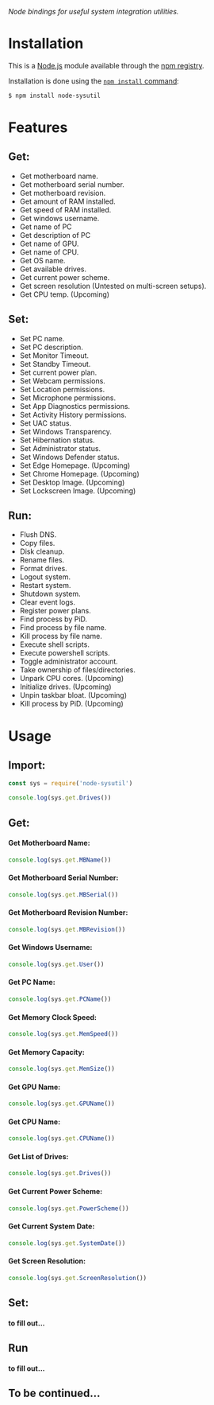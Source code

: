*Node bindings for useful system integration utilities.*

# Installation

This is a [Node.js](https://nodejs.org/en/) module available through the
[npm registry](https://www.npmjs.com/).

Installation is done using the
[`npm install` command](https://docs.npmjs.com/getting-started/installing-npm-packages-locally):

```bash
$ npm install node-sysutil
```

# Features
## Get:
* Get motherboard name.
* Get motherboard serial number.
* Get motherboard revision.
* Get amount of RAM installed.
* Get speed of RAM installed.
* Get windows username.
* Get name of PC
* Get description of PC
* Get name of GPU.
* Get name of CPU.
* Get OS name.
* Get available drives.
* Get current power scheme.
* Get screen resolution (Untested on multi-screen setups).
* Get CPU temp. (Upcoming)

## Set: 
* Set PC name.
* Set PC description.
* Set Monitor Timeout.
* Set Standby Timeout.
* Set current power plan.
* Set Webcam permissions.
* Set Location permissions.
* Set Microphone permissions.
* Set App Diagnostics permissions.
* Set Activity History permissions.
* Set UAC status.
* Set Windows Transparency.
* Set Hibernation status.
* Set Administrator status.
* Set Windows Defender status.
* Set Edge Homepage. (Upcoming)
* Set Chrome Homepage. (Upcoming)
* Set Desktop Image. (Upcoming)
* Set Lockscreen Image. (Upcoming)

## Run:
* Flush DNS.
* Copy files.
* Disk cleanup.
* Rename files.
* Format drives.
* Logout system.
* Restart system.
* Shutdown system.
* Clear event logs.
* Register power plans.
* Find process by PiD.
* Find process by file name.
* Kill process by file name.
* Execute shell scripts.
* Execute powershell scripts.
* Toggle administrator account.
* Take ownership of files/directories.
* Unpark CPU cores. (Upcoming)
* Initialize drives. (Upcoming)
* Unpin taskbar bloat. (Upcoming)
* Kill process by PiD. (Upcoming)

# Usage


## Import: 
```js
const sys = require('node-sysutil')

console.log(sys.get.Drives())
```

## Get:

#### Get Motherboard Name:

```js
console.log(sys.get.MBName())
```

#### Get Motherboard Serial Number:

```js
console.log(sys.get.MBSerial())
```

#### Get Motherboard Revision Number:

```js
console.log(sys.get.MBRevision())
```

#### Get Windows Username:

```js
console.log(sys.get.User())
```

#### Get PC Name:

```js
console.log(sys.get.PCName())
```

#### Get Memory Clock Speed:

```js
console.log(sys.get.MemSpeed())
```

#### Get Memory Capacity:

```js
console.log(sys.get.MemSize())
```

#### Get GPU Name:

```js
console.log(sys.get.GPUName())
```

#### Get CPU Name:

```js
console.log(sys.get.CPUName())
```

#### Get List of Drives:

```js
console.log(sys.get.Drives())
```

#### Get Current Power Scheme:

```js
console.log(sys.get.PowerScheme())
```

#### Get Current System Date:

```js
console.log(sys.get.SystemDate())
```

#### Get Screen Resolution:

```js
console.log(sys.get.ScreenResolution())
```

## Set:

#### to fill out...

## Run

#### to fill out...

## To be continued...